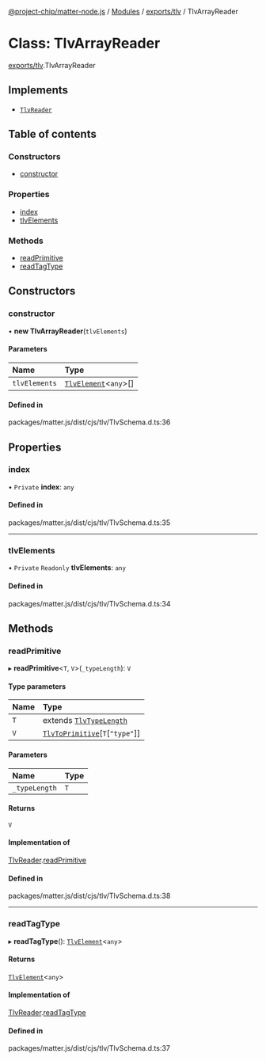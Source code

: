 [@project-chip/matter-node.js](../README.md) / [Modules](../modules.md) / [exports/tlv](../modules/exports_tlv.md) / TlvArrayReader

# Class: TlvArrayReader

[exports/tlv](../modules/exports_tlv.md).TlvArrayReader

## Implements

- [`TlvReader`](../interfaces/exports_tlv.TlvReader.md)

## Table of contents

### Constructors

- [constructor](exports_tlv.TlvArrayReader.md#constructor)

### Properties

- [index](exports_tlv.TlvArrayReader.md#index)
- [tlvElements](exports_tlv.TlvArrayReader.md#tlvelements)

### Methods

- [readPrimitive](exports_tlv.TlvArrayReader.md#readprimitive)
- [readTagType](exports_tlv.TlvArrayReader.md#readtagtype)

## Constructors

### constructor

• **new TlvArrayReader**(`tlvElements`)

#### Parameters

| Name | Type |
| :------ | :------ |
| `tlvElements` | [`TlvElement`](../modules/exports_tlv.md#tlvelement)<`any`\>[] |

#### Defined in

packages/matter.js/dist/cjs/tlv/TlvSchema.d.ts:36

## Properties

### index

• `Private` **index**: `any`

#### Defined in

packages/matter.js/dist/cjs/tlv/TlvSchema.d.ts:35

___

### tlvElements

• `Private` `Readonly` **tlvElements**: `any`

#### Defined in

packages/matter.js/dist/cjs/tlv/TlvSchema.d.ts:34

## Methods

### readPrimitive

▸ **readPrimitive**<`T`, `V`\>(`_typeLength`): `V`

#### Type parameters

| Name | Type |
| :------ | :------ |
| `T` | extends [`TlvTypeLength`](../modules/exports_tlv.md#tlvtypelength) |
| `V` | [`TlvToPrimitive`](../modules/exports_tlv.md#tlvtoprimitive)[`T`[``"type"``]] |

#### Parameters

| Name | Type |
| :------ | :------ |
| `_typeLength` | `T` |

#### Returns

`V`

#### Implementation of

[TlvReader](../interfaces/exports_tlv.TlvReader.md).[readPrimitive](../interfaces/exports_tlv.TlvReader.md#readprimitive)

#### Defined in

packages/matter.js/dist/cjs/tlv/TlvSchema.d.ts:38

___

### readTagType

▸ **readTagType**(): [`TlvElement`](../modules/exports_tlv.md#tlvelement)<`any`\>

#### Returns

[`TlvElement`](../modules/exports_tlv.md#tlvelement)<`any`\>

#### Implementation of

[TlvReader](../interfaces/exports_tlv.TlvReader.md).[readTagType](../interfaces/exports_tlv.TlvReader.md#readtagtype)

#### Defined in

packages/matter.js/dist/cjs/tlv/TlvSchema.d.ts:37
